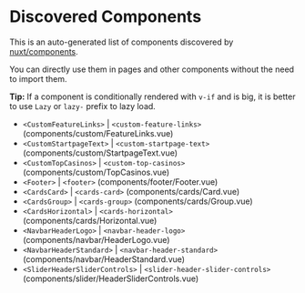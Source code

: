 # Discovered Components

This is an auto-generated list of components discovered by [nuxt/components](https://github.com/nuxt/components).

You can directly use them in pages and other components without the need to import them.

**Tip:** If a component is conditionally rendered with `v-if` and is big, it is better to use `Lazy` or `lazy-` prefix to lazy load.

- `<CustomFeatureLinks>` | `<custom-feature-links>` (components/custom/FeatureLinks.vue)
- `<CustomStartpageText>` | `<custom-startpage-text>` (components/custom/StartpageText.vue)
- `<CustomTopCasinos>` | `<custom-top-casinos>` (components/custom/TopCasinos.vue)
- `<Footer>` | `<footer>` (components/footer/Footer.vue)
- `<CardsCard>` | `<cards-card>` (components/cards/Card.vue)
- `<CardsGroup>` | `<cards-group>` (components/cards/Group.vue)
- `<CardsHorizontal>` | `<cards-horizontal>` (components/cards/Horizontal.vue)
- `<NavbarHeaderLogo>` | `<navbar-header-logo>` (components/navbar/HeaderLogo.vue)
- `<NavbarHeaderStandard>` | `<navbar-header-standard>` (components/navbar/HeaderStandard.vue)
- `<SliderHeaderSliderControls>` | `<slider-header-slider-controls>` (components/slider/HeaderSliderControls.vue)
